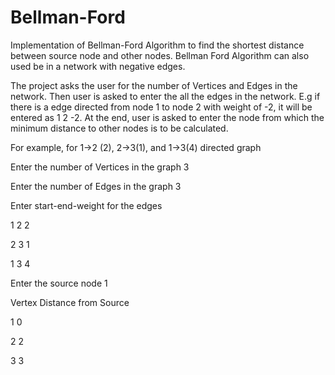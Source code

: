 # Bellman-Ford
Implementation of Bellman-Ford Algorithm to find the shortest distance between source node and other nodes. 
Bellman Ford Algorithm can also used be in a network with negative edges.

The project asks the user for the number of Vertices and Edges in the network.
Then user is asked to enter the all the edges in the network.
E.g if there is a edge directed from node 1 to node 2 with weight of -2,
it will be entered as 1 2 -2.
At the end, user is asked to enter the node from which the minimum distance to other nodes is to be calculated.

For example, for 1->2 (2), 2->3(1), and 1->3(4) directed graph

Enter the number of Vertices in the graph 3

Enter the number of Edges in the graph 3

Enter start-end-weight for the edges

1 2 2

2 3 1

1 3 4

Enter the source node 1

Vertex Distance from Source

1 0

2 2

3 3
